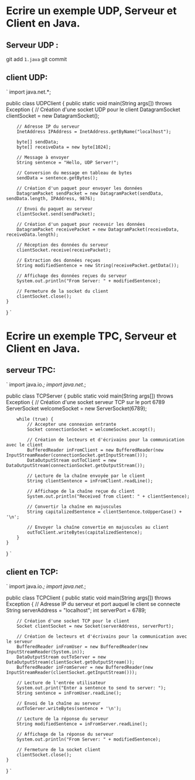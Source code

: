 # Ecrire un exemple UDP, Serveur et Client en Java.
## Serveur UDP :
git add `1.java`
git commit

## client UDP:
` import java.net.*;

public class UDPClient {
    public static void main(String args[]) throws Exception {
        // Création d'une socket UDP pour le client
        DatagramSocket clientSocket = new DatagramSocket();

        // Adresse IP du serveur
        InetAddress IPAddress = InetAddress.getByName("localhost");

        byte[] sendData;
        byte[] receiveData = new byte[1024];

        // Message à envoyer
        String sentence = "Hello, UDP Server!";
        
        // Conversion du message en tableau de bytes
        sendData = sentence.getBytes();

        // Création d'un paquet pour envoyer les données
        DatagramPacket sendPacket = new DatagramPacket(sendData, sendData.length, IPAddress, 9876);
        
        // Envoi du paquet au serveur
        clientSocket.send(sendPacket);

        // Création d'un paquet pour recevoir les données
        DatagramPacket receivePacket = new DatagramPacket(receiveData, receiveData.length);
        
        // Réception des données du serveur
        clientSocket.receive(receivePacket);
        
        // Extraction des données reçues
        String modifiedSentence = new String(receivePacket.getData());
        
        // Affichage des données reçues du serveur
        System.out.println("From Server: " + modifiedSentence);

        // Fermeture de la socket du client
        clientSocket.close();
    }
} `
# Ecrire un exemple TPC, Serveur et Client en Java. 
## serveur TPC:
`  import java.io.*;
import java.net.*;

public class TCPServer {
    public static void main(String args[]) throws Exception {
        // Création d'une socket serveur TCP sur le port 6789
        ServerSocket welcomeSocket = new ServerSocket(6789);

        while (true) {
            // Accepter une connexion entrante
            Socket connectionSocket = welcomeSocket.accept();
            
            // Création de lecteurs et d'écrivains pour la communication avec le client
            BufferedReader inFromClient = new BufferedReader(new InputStreamReader(connectionSocket.getInputStream()));
            DataOutputStream outToClient = new DataOutputStream(connectionSocket.getOutputStream());

            // Lecture de la chaîne envoyée par le client
            String clientSentence = inFromClient.readLine();
            
            // Affichage de la chaîne reçue du client
            System.out.println("Received from client: " + clientSentence);
            
            // Convertir la chaîne en majuscules
            String capitalizedSentence = clientSentence.toUpperCase() + '\n';
            
            // Envoyer la chaîne convertie en majuscules au client
            outToClient.writeBytes(capitalizedSentence);
        }
    }
} `
## client en TCP:
` import java.io.*;
import java.net.*;

public class TCPClient {
    public static void main(String args[]) throws Exception {
        // Adresse IP du serveur et port auquel le client se connecte
        String serverAddress = "localhost";
        int serverPort = 6789;

        // Création d'une socket TCP pour le client
        Socket clientSocket = new Socket(serverAddress, serverPort);

        // Création de lecteurs et d'écrivains pour la communication avec le serveur
        BufferedReader inFromUser = new BufferedReader(new InputStreamReader(System.in));
        DataOutputStream outToServer = new DataOutputStream(clientSocket.getOutputStream());
        BufferedReader inFromServer = new BufferedReader(new InputStreamReader(clientSocket.getInputStream()));

        // Lecture de l'entrée utilisateur
        System.out.print("Enter a sentence to send to server: ");
        String sentence = inFromUser.readLine();

        // Envoi de la chaîne au serveur
        outToServer.writeBytes(sentence + '\n');

        // Lecture de la réponse du serveur
        String modifiedSentence = inFromServer.readLine();

        // Affichage de la réponse du serveur
        System.out.println("From Server: " + modifiedSentence);

        // Fermeture de la socket client
        clientSocket.close();
    }
} `
